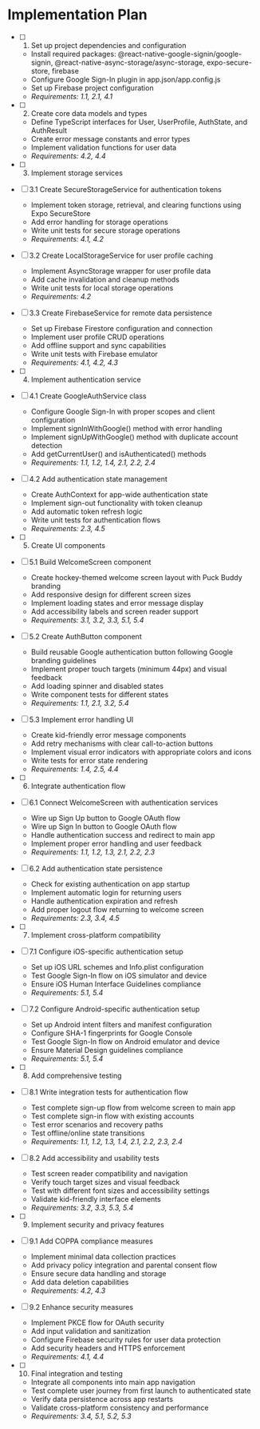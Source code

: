 # Implementation Plan

- [ ] 1. Set up project dependencies and configuration
  - Install required packages: @react-native-google-signin/google-signin, @react-native-async-storage/async-storage, expo-secure-store, firebase
  - Configure Google Sign-In plugin in app.json/app.config.js
  - Set up Firebase project configuration
  - _Requirements: 1.1, 2.1, 4.1_

- [ ] 2. Create core data models and types
  - Define TypeScript interfaces for User, UserProfile, AuthState, and AuthResult
  - Create error message constants and error types
  - Implement validation functions for user data
  - _Requirements: 4.2, 4.4_

- [ ] 3. Implement storage services
- [ ] 3.1 Create SecureStorageService for authentication tokens
  - Implement token storage, retrieval, and clearing functions using Expo SecureStore
  - Add error handling for storage operations
  - Write unit tests for secure storage operations
  - _Requirements: 4.1, 4.2_

- [ ] 3.2 Create LocalStorageService for user profile caching
  - Implement AsyncStorage wrapper for user profile data
  - Add cache invalidation and cleanup methods
  - Write unit tests for local storage operations
  - _Requirements: 4.2_

- [ ] 3.3 Create FirebaseService for remote data persistence
  - Set up Firebase Firestore configuration and connection
  - Implement user profile CRUD operations
  - Add offline support and sync capabilities
  - Write unit tests with Firebase emulator
  - _Requirements: 4.1, 4.2, 4.3_

- [ ] 4. Implement authentication service
- [ ] 4.1 Create GoogleAuthService class
  - Configure Google Sign-In with proper scopes and client configuration
  - Implement signInWithGoogle() method with error handling
  - Implement signUpWithGoogle() method with duplicate account detection
  - Add getCurrentUser() and isAuthenticated() methods
  - _Requirements: 1.1, 1.2, 1.4, 2.1, 2.2, 2.4_

- [ ] 4.2 Add authentication state management
  - Create AuthContext for app-wide authentication state
  - Implement sign-out functionality with token cleanup
  - Add automatic token refresh logic
  - Write unit tests for authentication flows
  - _Requirements: 2.3, 4.5_

- [ ] 5. Create UI components
- [ ] 5.1 Build WelcomeScreen component
  - Create hockey-themed welcome screen layout with Puck Buddy branding
  - Add responsive design for different screen sizes
  - Implement loading states and error message display
  - Add accessibility labels and screen reader support
  - _Requirements: 3.1, 3.2, 3.3, 5.1, 5.4_

- [ ] 5.2 Create AuthButton component
  - Build reusable Google authentication button following Google branding guidelines
  - Implement proper touch targets (minimum 44px) and visual feedback
  - Add loading spinner and disabled states
  - Write component tests for different states
  - _Requirements: 1.1, 2.1, 3.2, 5.4_

- [ ] 5.3 Implement error handling UI
  - Create kid-friendly error message components
  - Add retry mechanisms with clear call-to-action buttons
  - Implement visual error indicators with appropriate colors and icons
  - Write tests for error state rendering
  - _Requirements: 1.4, 2.5, 4.4_

- [ ] 6. Integrate authentication flow
- [ ] 6.1 Connect WelcomeScreen with authentication services
  - Wire up Sign Up button to Google OAuth flow
  - Wire up Sign In button to Google OAuth flow
  - Handle authentication success and redirect to main app
  - Implement proper error handling and user feedback
  - _Requirements: 1.1, 1.2, 1.3, 2.1, 2.2, 2.3_

- [ ] 6.2 Add authentication state persistence
  - Check for existing authentication on app startup
  - Implement automatic login for returning users
  - Handle authentication expiration and refresh
  - Add proper logout flow returning to welcome screen
  - _Requirements: 2.3, 3.4, 4.5_

- [ ] 7. Implement cross-platform compatibility
- [ ] 7.1 Configure iOS-specific authentication setup
  - Set up iOS URL schemes and Info.plist configuration
  - Test Google Sign-In flow on iOS simulator and device
  - Ensure iOS Human Interface Guidelines compliance
  - _Requirements: 5.1, 5.4_

- [ ] 7.2 Configure Android-specific authentication setup
  - Set up Android intent filters and manifest configuration
  - Configure SHA-1 fingerprints for Google Console
  - Test Google Sign-In flow on Android emulator and device
  - Ensure Material Design guidelines compliance
  - _Requirements: 5.1, 5.4_

- [ ] 8. Add comprehensive testing
- [ ] 8.1 Write integration tests for authentication flow
  - Test complete sign-up flow from welcome screen to main app
  - Test complete sign-in flow with existing accounts
  - Test error scenarios and recovery paths
  - Test offline/online state transitions
  - _Requirements: 1.1, 1.2, 1.3, 1.4, 2.1, 2.2, 2.3, 2.4_

- [ ] 8.2 Add accessibility and usability tests
  - Test screen reader compatibility and navigation
  - Verify touch target sizes and visual feedback
  - Test with different font sizes and accessibility settings
  - Validate kid-friendly interface elements
  - _Requirements: 3.2, 3.3, 5.3, 5.4_

- [ ] 9. Implement security and privacy features
- [ ] 9.1 Add COPPA compliance measures
  - Implement minimal data collection practices
  - Add privacy policy integration and parental consent flow
  - Ensure secure data handling and storage
  - Add data deletion capabilities
  - _Requirements: 4.2, 4.3_

- [ ] 9.2 Enhance security measures
  - Implement PKCE flow for OAuth security
  - Add input validation and sanitization
  - Configure Firebase security rules for user data protection
  - Add security headers and HTTPS enforcement
  - _Requirements: 4.1, 4.4_

- [ ] 10. Final integration and testing
  - Integrate all components into main app navigation
  - Test complete user journey from first launch to authenticated state
  - Verify data persistence across app restarts
  - Validate cross-platform consistency and performance
  - _Requirements: 3.4, 5.1, 5.2, 5.3_